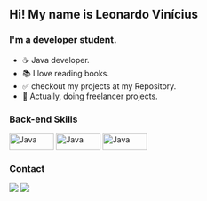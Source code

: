 ## Hi! My name is Leonardo Vinícius 

### I'm a developer student.

- :coffee: Java developer.
- 📚 I love reading books.
- :white_check_mark: checkout my projects at my Repository.
- :handbag: Actually, doing freelancer projects.

### Back-end Skills
<div style="display: inline_block">
   <img align="center" alt="Java" height="30" width="80" src="https://img.shields.io/badge/Java-ED8B00?style=for-the-badge&logo=java&logoColor=white"></>
   <img align="center" alt="Java" height="30" width="80" src="https://img.shields.io/badge/spring-%236DB33F.svg?style=for-the-badge&logo=spring&logoColor=white"></>
   <img align="center" alt="Java" height="30" width="80" src="https://img.shields.io/badge/Hibernate-59666C?style=for-the-badge&logo=Hibernate&logoColor=white"></>
</div>

### Contact
<div style="display: inline_block">
  	<a href = "mailto:leonardoviniciuswd@gmail.com"><img src="https://img.shields.io/badge/-Gmail-%23333?style=for-the-badge&logo=gmail&logoColor=white" target="_blank"></a>
 	<a href="https://www.linkedin.com/in/leonardowd/" target="_blank"><img src="https://img.shields.io/badge/-LinkedIn-%230077B5?style=for-the-badge&logo=linkedin&logoColor=white" target="_blank"></a> 
</div>

<!-- https://media.giphy.com/media/3oriNLx3dUqFgVi86I/giphy.gif?cid=ecf05e47qub63oti6aevmdbjhyq7ynsiyvh1tvlc5bij968e&rid=giphy.gif&ct=g
